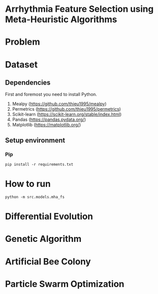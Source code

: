 
# Arrhythmia Feature Selection using Meta-Heuristic Algorithms

# Problem

# Dataset

## Dependencies 

First and foremost you need to install Python.

1. Mealpy (https://github.com/thieu1995/mealpy)
2. Permetrics (https://github.com/thieu1995/permetrics)
3. Scikit-learn (https://scikit-learn.org/stable/index.html)
4. Pandas (https://pandas.pydata.org/)
5. Matplotlib (https://matplotlib.org/)

## Setup environment

### Pip 
```code 
pip install -r requirements.txt
```

# How to run

```code
python -m src.models.mha_fs
```

# Differential Evolution

# Genetic Algorithm

# Artificial Bee Colony

# Particle Swarm Optimization
